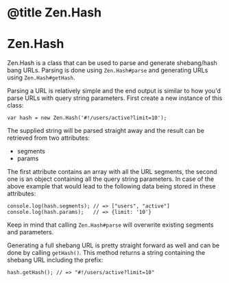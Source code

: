 # @title Zen.Hash
# Zen.Hash

Zen.Hash is a class that can be used to parse and generate shebang/hash bang
URLs. Parsing is done using ``Zen.Hash#parse`` and generating URLs using
``Zen.Hash#getHash``.

Parsing a URL is relatively simple and the end output is similar to how you'd
parse URLs with query string parameters. First create a new instance of this
class:

    var hash = new Zen.Hash('#!/users/active?limit=10');

The supplied string will be parsed straight away and the result can be
retrieved from two attributes:

* segments
* params

The first attribute contains an array with all the URL segments, the second
one is an object containing all the query string parameters. In case of the
above example that would lead to the following data being stored in these
attributes:

    console.log(hash.segments); // => ["users", "active"]
    console.log(hash.params);   // => {limit: '10'}

Keep in mind that calling ``Zen.Hash#parse`` will overwrite existing segments
and parameters.

Generating a full shebang URL is pretty straight forward as well and can be done
by calling ``getHash()``. This method returns a string containing the shebang
URL including the prefix:

    hash.getHash(); // => "#!/users/active?limit=10"
